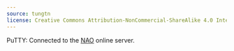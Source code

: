 ```yaml
---
source: tungtn
license: Creative Commons Attribution-NonCommercial-ShareAlike 4.0 International License
---
```

PuTTY: Connected to the [NAO](http://alt.org/nethack/ "nethack.alt.org") online server.

